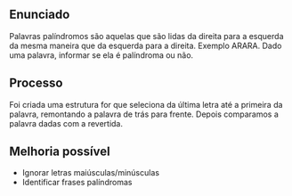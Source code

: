 ## Enunciado

Palavras palíndromos são aquelas que são lidas da direita para a esquerda da mesma maneira que da esquerda para a direita. Exemplo ARARA. Dado uma palavra, informar se ela é palíndroma ou não.

## Processo
Foi criada uma estrutura for que seleciona da última letra até a primeira da palavra, remontando a palavra de trás para frente. Depois comparamos a palavra dadas com a revertida.

## Melhoria possível
- Ignorar letras maiúsculas/minúsculas
- Identificar frases palíndromas
